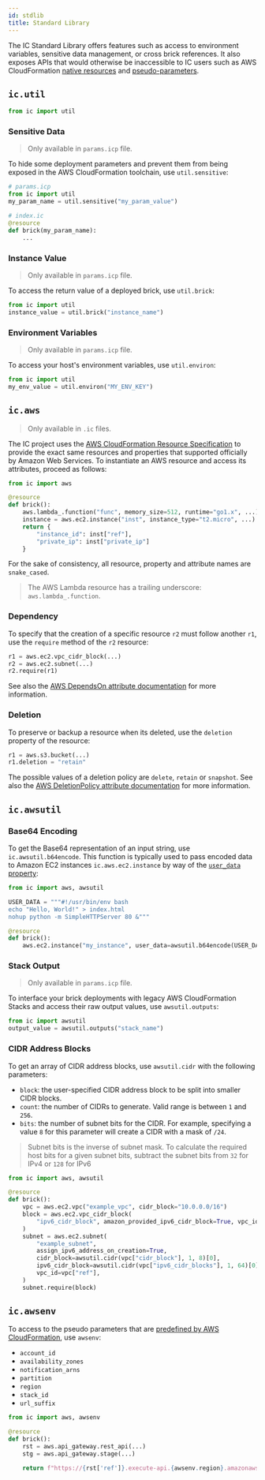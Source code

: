 ```yaml
---
id: stdlib
title: Standard Library
---
```


The IC Standard Library offers features such as access to environment
variables, sensitive data management, or cross brick references. It also
exposes APIs that would otherwise be inaccessible to IC users such as
AWS CloudFormation [native resources][cfn-resc] and
[pseudo-parameters][cfn-params].

## `ic.util`

```python
from ic import util
```

### Sensitive Data

> Only available in `params.icp` file.

To hide some deployment parameters and prevent them from being exposed
in the AWS CloudFormation toolchain, use `util.sensitive`:

```python
# params.icp
from ic import util
my_param_name = util.sensitive("my_param_value")
```

```python
# index.ic
@resource
def brick(my_param_name):
    ...
```

### Instance Value

> Only available in `params.icp` file.

To access the return value of a deployed brick, use `util.brick`:

```python
from ic import util
instance_value = util.brick("instance_name")
```

### Environment Variables

> Only available in `params.icp` file.

To access your host's environment variables, use `util.environ`:

```python
from ic import util
my_env_value = util.environ("MY_ENV_KEY")
```

## `ic.aws`

> Only available in `.ic` files.

The IC project uses the [AWS CloudFormation Resource Specification][cfn-spec]
to provide the exact same resources and properties that supported
officially by Amazon Web Services. To instantiate an AWS resource and
access its attributes, proceed as follows:

```python
from ic import aws

@resource
def brick():
    aws.lambda_.function("func", memory_size=512, runtime="go1.x", ...)
    instance = aws.ec2.instance("inst", instance_type="t2.micro", ...)
    return {
        "instance_id": inst["ref"],
        "private_ip": inst["private_ip"]
    }
```

For the sake of consistency, all resource, property and attribute names
are `snake_cased`.

> The AWS Lambda resource has a trailing underscore: `aws.lambda_.function`.

### Dependency

To specify that the creation of a specific resource `r2` must follow
another `r1`, use the `require` method of the `r2` resource:

```python
r1 = aws.ec2.vpc_cidr_block(...)
r2 = aws.ec2.subnet(...)
r2.require(r1)
```

See also the [AWS DependsOn attribute documentation][cfn-deps] for more
information.

### Deletion

To preserve or backup a resource when its deleted, use the `deletion`
property of the resource:

```python
r1 = aws.s3.bucket(...)
r1.deletion = "retain"
```

The possible values of a deletion policy are `delete`, `retain` or
`snapshot`. See also the [AWS DeletionPolicy attribute documentation][cfn-del]
for more information.

## `ic.awsutil`

### Base64 Encoding

To get the Base64 representation of an input string, use
`ic.awsutil.b64encode`. This function is typically used to pass encoded
data to Amazon EC2 instances `ic.aws.ec2.instance` by way of the
[`user_data` property][cfn-userdata]:

```python
from ic import aws, awsutil

USER_DATA = """#!/usr/bin/env bash
echo "Hello, World!" > index.html
nohup python -m SimpleHTTPServer 80 &"""

@resource
def brick():
    aws.ec2.instance("my_instance", user_data=awsutil.b64encode(USER_DATA), ...)
```

### Stack Output

> Only available in `params.icp` file.

To interface your brick deployments with legacy AWS CloudFormation
Stacks and access their raw output values, use `awsutil.outputs`:

```python
from ic import awsutil
output_value = awsutil.outputs("stack_name")
```

### CIDR Address Blocks

To get an array of CIDR address blocks, use `awsutil.cidr` with the
following parameters:

- `block`: the user-specified CIDR address block to be split into
  smaller CIDR blocks.
- `count`: the number of CIDRs to generate. Valid range is between `1`
  and `256`.
- `bits`: the number of subnet bits for the CIDR. For example, specifying
  a value `8` for this parameter will create a CIDR with a mask of `/24`.

> Subnet bits is the inverse of subnet mask. To calculate the required
> host bits for a given subnet bits, subtract the subnet bits from `32`
> for IPv4 or `128` for IPv6

```python
from ic import aws, awsutil

@resource
def brick():
    vpc = aws.ec2.vpc("example_vpc", cidr_block="10.0.0.0/16")
    block = aws.ec2.vpc_cidr_block(
        "ipv6_cidr_block", amazon_provided_ipv6_cidr_block=True, vpc_id=vpc["ref"]
    )
    subnet = aws.ec2.subnet(
        "example_subnet",
        assign_ipv6_address_on_creation=True,
        cidr_block=awsutil.cidr(vpc["cidr_block"], 1, 8)[0],
        ipv6_cidr_block=awsutil.cidr(vpc["ipv6_cidr_blocks"], 1, 64)[0],
        vpc_id=vpc["ref"],
    )
    subnet.require(block)
```

## `ic.awsenv`

To access to the pseudo parameters that are
[predefined by AWS CloudFormation][cfn-params], use `awsenv`:

- `account_id`
- `availability_zones`
- `notification_arns`
- `partition`
- `region`
- `stack_id`
- `url_suffix`

```python
from ic import aws, awsenv

@resource
def brick():
    rst = aws.api_gateway.rest_api(...)
    stg = aws.api_gateway.stage(...)

    return f"https://{rst['ref']}.execute-api.{awsenv.region}.amazonaws.com/{stg['ref']}"
```

[cfn-resc]: https://docs.aws.amazon.com/AWSCloudFormation/latest/UserGuide/aws-template-resource-type-ref.html
[cfn-params]: https://docs.aws.amazon.com/AWSCloudFormation/latest/UserGuide/pseudo-parameter-reference.html
[cfn-spec]: https://docs.aws.amazon.com/AWSCloudFormation/latest/UserGuide/cfn-resource-specification.html
[cfn-deps]: https://docs.aws.amazon.com/AWSCloudFormation/latest/UserGuide/aws-attribute-dependson.html
[cfn-del]: https://docs.aws.amazon.com/AWSCloudFormation/latest/UserGuide/aws-attribute-deletionpolicy.html
[cfn-userdata]: https://docs.aws.amazon.com/AWSCloudFormation/latest/UserGuide/aws-properties-ec2-instance.html#cfn-ec2-instance-userdata
